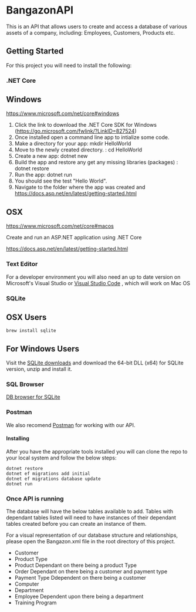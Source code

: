 # BangazonAPI

This is an API that allows users to create and access a database of various assets of a company, including: Employees, Customers, Products etc.

## Getting Started

For this project you will need to install the following:

### .NET Core

## Windows

https://www.microsoft.com/net/core#windows

  1. Click the link to download the .NET Core SDK for Windows (https://go.microsoft.com/fwlink/?LinkID=827524)
  2. Once installed open a command line app to intialize some code.
  3. Make a directory for your app: mkdir HelloWorld
  4. Move to the newly created directory. : cd 
  HelloWorld
  5. Create a new app: dotnet new
  5. Build the app and restore any get any missing libraries (packages) : dotnet restore
  6. Run the app: dotnet run
  7. You should see the test "Hello World".
  8. Navigate to the folder where the app was created and https://docs.asp.net/en/latest/getting-started.html

## OSX

https://www.microsoft.com/net/core#macos

Create and run an ASP.NET application using .NET Core

https://docs.asp.net/en/latest/getting-started.html

### Text Editor

For a developer environment you will also need an up to date version on Microsoft's Visual Studio or [Visual Studio Code](https://code.visualstudio.com/download) , which will work on Mac OS

### SQLite  

## OSX Users

```
brew install sqlite
```

## For Windows Users

Visit the [SQLite downloads](https://www.sqlite.org/download.html) and download the 64-bit DLL (x64) for SQLite version, unzip and install it.

### SQL Browser

[DB browser for SQLite](http://sqlitebrowser.org/) 

###  Postman

We also recomend [Postman](https://www.getpostman.com/) for working with our API.

#### Installing

After you have the appropriate tools installed you will can clone the repo to your local system and follow the below steps:

```
dotnet restore
dotnet ef migrations add initial
dotnet ef migrations database update
dotnet run
```

### Once API is running

The database will have the below tables available to add.  Tables with dependant tables listed will need to have instances of their dependant tables created before you can create an instance of them.

For a visual representation of our database structure and relationships, please open the Bangazon.xml file in the root directory of this project.

* Customer
* Product Type
* Product Dependant on there being a product Type
* Order Dependant on there being a customer and payment type
* Payment Type Ddependent on there being a customer
* Computer 
* Department 
* Employee Dependent upon there being a department 
* Training Program 
